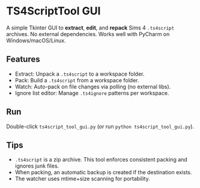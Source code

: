 # TS4ScriptTool GUI
A simple Tkinter GUI to **extract**, **edit**, and **repack** Sims 4 `.ts4script` archives.
No external dependencies. Works well with PyCharm on Windows/macOS/Linux.

## Features
- Extract: Unpack a `.ts4script` to a workspace folder.
- Pack: Build a `.ts4script` from a workspace folder.
- Watch: Auto-pack on file changes via polling (no external libs).
- Ignore list editor: Manage `.ts4ignore` patterns per workspace.

## Run
Double-click `ts4script_tool_gui.py` (or run `python ts4script_tool_gui.py`).

## Tips
- `.ts4script` is a zip archive. This tool enforces consistent packing and ignores junk files.
- When packing, an automatic backup is created if the destination exists.
- The watcher uses mtime+size scanning for portability.

